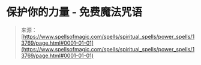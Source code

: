 <!--yml

category: 未分类

date: 2024-06-12 18:52:19

-->

# 保护你的力量 - 免费魔法咒语

> 来源：[https://www.spellsofmagic.com/spells/spiritual_spells/power_spells/13769/page.html#0001-01-01](https://www.spellsofmagic.com/spells/spiritual_spells/power_spells/13769/page.html#0001-01-01)
